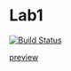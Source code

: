 Lab1
=======
[![Build Status](https://travis-ci.org/ub2/Lab1.svg?branch=master)](https://travis-ci.org/ub2/Lab1)

[preview](https://tkkcc.github.io/2017/10/12/se/#lab1)
